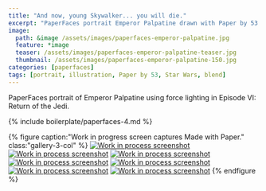 ```yaml
---
title: "And now, young Skywalker... you will die."
excerpt: "PaperFaces portrait Emperor Palpatine drawn with Paper by 53 on an iPad."
image: 
  path: &image /assets/images/paperfaces-emperor-palpatine.jpg 
  feature: *image
  teaser: /assets/images/paperfaces-emperor-palpatine-teaser.jpg
  thumbnail: /assets/images/paperfaces-emperor-palpatine-150.jpg
categories: [paperfaces]
tags: [portrait, illustration, Paper by 53, Star Wars, blend]
---
```


PaperFaces portrait of Emperor Palpatine using force lighting in Episode VI: Return of the Jedi.

{% include boilerplate/paperfaces-4.md %}

{% figure caption:"Work in progress screen captures Made with Paper." class:"gallery-3-col" %}
[![Work in process screenshot](/assets/images/paperfaces-emperor-palpatine-process-1-600.jpg)](/assets/images/paperfaces-emperor-palpatine-process-1-lg.jpg) [![Work in process screenshot](/assets/images/paperfaces-emperor-palpatine-process-2-600.jpg)](/assets/images/paperfaces-emperor-palpatine-process-2-lg.jpg) [![Work in process screenshot](/assets/images/paperfaces-emperor-palpatine-process-3-600.jpg)](/assets/images/paperfaces-emperor-palpatine-process-3-lg.jpg) [![Work in process screenshot](/assets/images/paperfaces-emperor-palpatine-process-4-600.jpg)](/assets/images/paperfaces-emperor-palpatine-process-4-lg.jpg) [![Work in process screenshot](/assets/images/paperfaces-emperor-palpatine-process-5-600.jpg)](/assets/images/paperfaces-emperor-palpatine-process-5-lg.jpg) [![Work in process screenshot](/assets/images/paperfaces-emperor-palpatine-process-6-600.jpg)](/assets/images/paperfaces-emperor-palpatine-process-6-lg.jpg) [![Work in process screenshot](/assets/images/paperfaces-emperor-palpatine-process-7-600.jpg)](/assets/images/paperfaces-emperor-palpatine-process-7-lg.jpg)
{% endfigure %}
